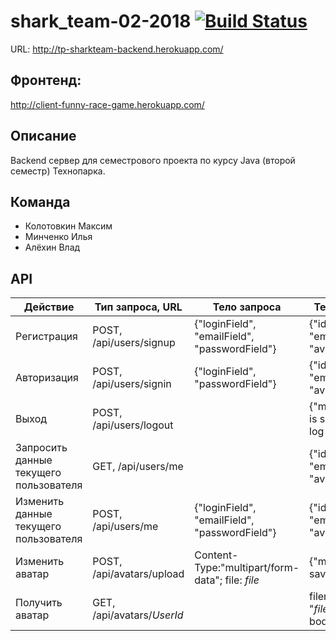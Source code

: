 # shark_team-02-2018 [![Build Status](https://travis-ci.org/3kybika/shark_team-02-2018.svg?branch=master)](https://travis-ci.org/3kybika/shark_team-02-2018)

URL: http://tp-sharkteam-backend.herokuapp.com/

## Фронтенд:
 http://client-funny-race-game.herokuapp.com/

## Описание
Backend сервер для семестрового проекта по курсу Java (второй семестр) Технопарка.
 
## Команда
* Колотовкин Максим
* Минченко Илья
* Алёхин Влад

## API
| Действие | Тип запроса, URL | Тело запроса | Тело ответа |
| --- | --- | --- | --- |
| Регистрация | POST, /api/users/signup | {"loginField", "emailField", "passwordField"} | {"id","login", "email", "avatar"} |
| Авторизация | POST, /api/users/signin | {"loginField", "passwordField"} | {"id","login", "email", "avatar"} |
| Выход | POST, /api/users/logout |  | {"msg":"User is successfully log out!"} |
| Запросить данные текущего пользователя | GET, /api/users/me | | {"id","login", "email", "avatar"} | |
| Изменить данные текущего пользователя | POST, /api/users/me | {"loginField", "emailField", "passwordField"}| {"id","login", "email", "avatar"} | |
| Изменить аватар | POST, /api/avatars/upload | Content-Type:"multipart/form-data"; file: *file*| {"msg":"Image saved!"}  | |
| Получить аватар | GET, /api/avatars/*UserId* | | filename= "*filename*"; body: *file*  | |
